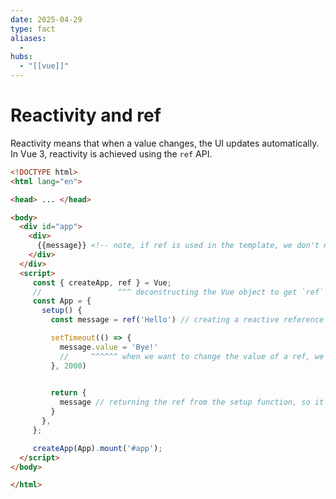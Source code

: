 ```yaml
---
date: 2025-04-29
type: fact
aliases:
  -
hubs:
  - "[[vue]]"
---
```


# Reactivity and ref

Reactivity means that when a value changes, the UI updates automatically. In Vue 3, reactivity is achieved using the `ref` API.

```html
<!DOCTYPE html>
<html lang="en">

<head> ... </head>

<body>
  <div id="app">
    <div>
      {{message}} <!-- note, if ref is used in the template, we don't need to use .value -->
    </div>
  </div>
  <script>
     const { createApp, ref } = Vue;
     //                 ^^^ deconstructing the Vue object to get `ref`
     const App = {
       setup() {
         const message = ref('Hello') // creating a reactive reference with initial value 'Hello'

         setTimeout(() => {
           message.value = 'Bye!'
           //     ^^^^^^ when we want to change the value of a ref, we use `.value`
         }, 2000)

        
         return {
           message // returning the ref from the setup function, so it can be used in the template
         }
       },
     };

     createApp(App).mount('#app');
  </script>
</body>

</html>

